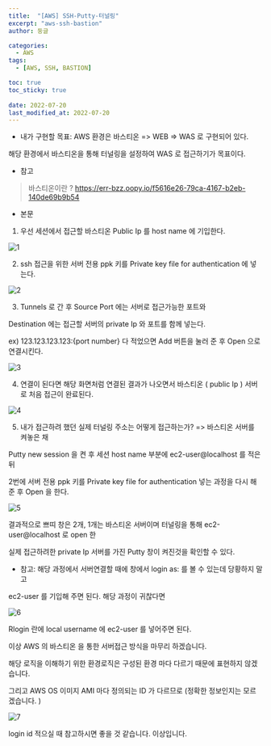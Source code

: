 ```yaml
---
title:  "[AWS] SSH-Putty-터널링"
excerpt: "aws-ssh-bastion"
author: 둥글

categories:
  - AWS
tags:
  - [AWS, SSH, BASTION]

toc: true
toc_sticky: true
 
date: 2022-07-20
last_modified_at: 2022-07-20
---
```


- 내가 구현할 목표: AWS 환경은 바스티온 => WEB => WAS 로 구현되어 있다. 

해당 환경에서 바스티온을 통해 터널링을 설정하여 WAS 로 접근하기가 목표이다.

- 참고 
> 바스티온이란 ? https://err-bzz.oopy.io/f5616e26-79ca-4167-b2eb-140de69b9b54

- 본문

1. 우선 세션에서 접근할 바스티온 Public Ip 를 host name 에 기입한다.

![1](https://user-images.githubusercontent.com/109357459/179899736-ee4709b0-5d1e-4a6e-a6b0-5d7d62cabcd4.png)

2. ssh 접근을 위한 서버 전용 ppk 키를 Private key file for authentication 에 넣는다.

![2](https://user-images.githubusercontent.com/109357459/179899896-3ca4f9e4-050d-4256-9e62-f4170c3ef0de.png)


3. Tunnels 로 간 후 Source Port 에는 서버로 접근가능한 포트와

Destination 에는 접근할 서버의 private Ip 와 포트를 함께 넣는다.

ex) 123.123.123.123:{port number} 다 적었으면 Add 버튼을 눌러 준 후 Open 으로 연결시킨다.

![3](https://user-images.githubusercontent.com/109357459/179899900-2112b62d-f8a0-4367-b4f5-5349b5112736.png)


4. 연결이 된다면 해당 화면처럼 연결된 결과가 나오면서 바스티온 ( public Ip ) 서버로 처음 접근이 완료된다.

![4](https://user-images.githubusercontent.com/109357459/179899909-56faff60-759c-440f-9cc3-b163b30b46e8.png)


5. 내가 접근하려 했던 실제 터널링 주소는 어떻게 접근하는가? => 바스티온 서버를 켜놓은 채

Putty new session 을 켠 후 세션 host name 부분에 ec2-user@localhost 를 적은 뒤

2번에 서버 전용 ppk 키를 Private key file for authentication 넣는 과정을 다시 해준 후 Open 을 한다.

![5](https://user-images.githubusercontent.com/109357459/179899917-7859f6c3-5706-4473-9999-29b369ca1071.png)

결과적으로 쁘띠 창은 2개, 1개는 바스티온 서버이며 터널링을 통해 ec2-user@localhost 로 open 한 

실제 접근하려한 private Ip 서버를 가진 Putty 창이 켜진것을 확인할 수 있다.



* 참고: 해당 과정에서 서버연결할 때에 창에서 login as: 를 볼 수 있는데 당황하지 말고

ec2-user 를 기입해 주면 된다. 해당 과정이 귀찮다면 

![6](https://user-images.githubusercontent.com/109357459/179899920-ccbb7bb4-bf28-468d-bbb3-39d3c50cfa5a.png)

Rlogin 란에 local username 에 ec2-user 를 넣어주면 된다. 

이상 AWS 의 바스티온 을 통한 서버접근 방식을 마무리 하겠습니다.

해당 로직을 이해하기 위한 환경로직은 구성된 환경 마다 다르기 때문에 표현하지 않겠습니다.



그리고 AWS OS 이미지 AMI 마다 정의되는 ID 가 다르므로 (정확한 정보인지는 모르겠습니다. )

![7](https://user-images.githubusercontent.com/109357459/179899937-97e0ff66-c5e7-47b4-a3a8-d5a8f13bae7b.png)

login id 적으실 때 참고하시면 좋을 것 같습니다. 이상입니다.

